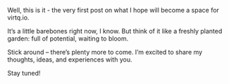 Well, this is it - the very first post on what I hope will become a space for virtq.io.

It’s a little barebones right now, I know. But think of it like a freshly planted garden: full of potential, waiting to bloom.

Stick around – there’s plenty more to come. I’m excited to share my thoughts, ideas, and experiences with you.

Stay tuned!
